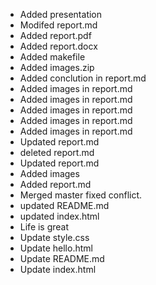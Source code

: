 - Added presentation
- Modifed report.md
- Added report.pdf
- Added report.docx
- Added makefile
- Added images.zip
- Added conclution in report.md
- Added images in report.md
- Added images in report.md
- Added images in report.md
- Added images in report.md
- Added images in report.md
- Updated report.md
- deleted report.md
- Updated report.md
- Added images
- Added report.md
- Merged master fixed conflict.
- updated README.md
- updated index.html
- Life is great
- Update style.css
- Update hello.html
- Update README.md
- Update index.html
